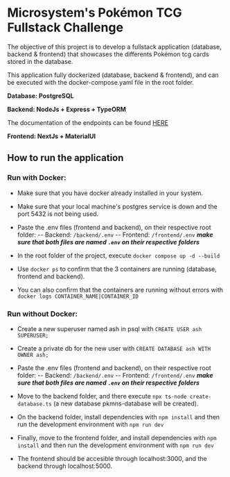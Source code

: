 
  

# Microsystem's Pokémon TCG Fullstack Challenge

  

  

The objective of this project is to develop a fullstack application (database, backend & frontend) that showcases the differents Pokémon tcg cards stored in the database.

  

This application fully dockerized (database, backend & frontend), and can be executed with the docker-compose.yaml file in the root folder.

  

  

**Database: PostgreSQL**

  

  

**Backend: NodeJs + Express + TypeORM**

The documentation of the endpoints can be found [HERE](https://documenter.getpostman.com/view/22098385/2sAYQiCoSk)

  

  

**Frontend: NextJs + MaterialUI**

  

  

## How to run the application

  

  

### Run with Docker:

  

- Make sure that you have docker already installed in your system.

  

- Make sure that your local machine's postgres service is down and the port 5432 is not being used.

  

- Paste the .env files (frontend and backend), on their respective root folder:
-- Backend: `/backend/.env`
-- Frontend: `/frontend/.env`
***make sure that both files are named `.env` on their respective folders***
  

- In the root folder of the project, execute ```docker compose up -d --build```

  

- Use ```docker ps``` to confirm that the 3 containers are running (database, frontend and backend).

  

- You can also confirm that the containers are running without errors with ```docker logs CONTAINER_NAME|CONTAINER_ID```

  

### Run without Docker:

  

- Create a new superuser named ash in psql with ```CREATE USER ash SUPERUSER;```

  

- Create a private db for the new user with ```CREATE DATABASE ash WITH OWNER ash;```
- Paste the .env files (frontend and backend), on their respective root folder:
-- Backend: `/backend/.env`
-- Frontend: `/frontend/.env`
***make sure that both files are named `.env` on their respective folders***

  

- Move to the backend folder, and there execute ```npx ts-node create-database.ts``` (a new database pkmns-database will be created).

  

- On the backend folder, install dependencies with ```npm install``` and then run the development environment with ```npm run dev```

  

- Finally, move to the frontend folder, and install dependencies with ```npm install``` and then run the development environment with ```npm run dev```

  

- The frontend should be accesible through localhost:3000, and the backend through localhost:5000.
